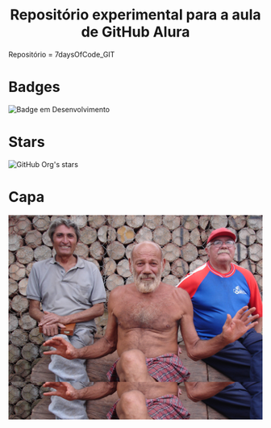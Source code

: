 <h1 align="center">Repositório experimental para a aula de GitHub Alura</h1>
<p> Repositório = 7daysOfCode_GIT</p>

<h1> Badges </h1>

![Badge em Desenvolvimento](http://img.shields.io/static/v1?label=STATUS&message=EM%20DESENVOLVIMENTO&color=GREEN&style=for-the-badge)

<h1> Stars </h1>

![GitHub Org's stars](https://img.shields.io/github/stars/camilafernanda?style=social)

<h1> Capa </h1>

![Capa](Nilson_1.jpg)
